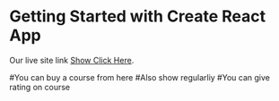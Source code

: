# Getting Started with Create React App

Our live site link [Show Click Here](https://wonderful-ritchie-a9c38f.netlify.app/services).

#You can buy a course from here
#Also show regularliy
#You can give rating on course


